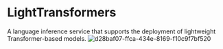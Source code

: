 # LightTransformers
A language inference service that supports the deployment of lightweight Transformer-based models.
![d28baf07-ffca-434e-8169-f10c9f7bf520](https://github.com/user-attachments/assets/48b91a2d-5c89-4447-a2e2-cbd2c14ee304)

